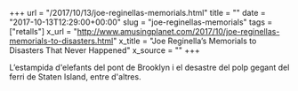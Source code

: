 +++
url = "/2017/10/13/joe-reginellas-memorials.html"
title = ""
date = "2017-10-13T12:29:00+00:00"
slug = "joe-reginellas-memorials"
tags = ["retalls"]
x_url = "http://www.amusingplanet.com/2017/10/joe-reginellas-memorials-to-disasters.html"
x_title = "Joe Reginella’s Memorials to Disasters That Never Happened"
x_source = ""
+++

L’estampida d'elefants del pont de Brooklyn i el desastre del polp gegant del ferri de Staten Island, entre d'altres.
